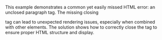 This example demonstrates a common yet easily missed HTML error: an unclosed paragraph tag.  The missing closing </p> tag can lead to unexpected rendering issues, especially when combined with other elements.  The solution shows how to correctly close the tag to ensure proper HTML structure and display.